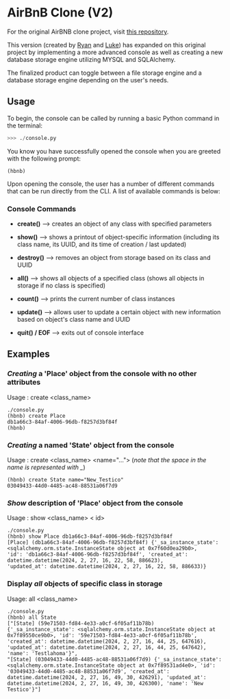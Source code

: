 # AirBnB Clone (V2)

For the original AirBNB clone project, visit [this repository](https://github.com/justinmajetich/AirBnB_clone).

This version (created by [Ryan](https://github.com/donaldrs01) and [Luke](https://github.com/lukeschula)) has expanded on this original project by implementing a more advanced console as well as creating a new database storage engine utilizing MYSQL and SQLAlchemy. 

The finalized product can toggle between a file storage engine and a database storage engine depending on the user's needs. 

## Usage
To begin, the console can be called by running a basic Python command in the terminal:
```python
>>> ./console.py
```
You know you have successfully opened the console when you are greeted with the following prompt: 
```
(hbnb)
```
Upon opening the console, the user has a number of different commands that can be run directly from the CLI. A list of available commands is below:
### Console Commands
- **create()** --> creates an object of any class with specified parameters

- **show()** --> shows a printout of object-specific information
    (including its class name, its UUID, and its time of creation / last updated)

- **destroy()** --> removes an object from storage based on its class and UUID

- **all()** --> shows all objects of a specified class 
    (shows all objects in storage if no class is specified)

- **count()** --> prints the current number of class instances

- **update()** --> allows user to update a certain object with new information based on object's class name and UUID

- **quit() / EOF** --> exits out of console interface

## Examples
### *Creating* a 'Place' object from the console with no other attributes
Usage : create <class_name>
```
./console.py
(hbnb) create Place
db1a66c3-84af-4006-96db-f8257d3bf84f
(hbnb)
```
### *Creating* a named 'State' object from the console
Usage : create <class_name> <name="..."> 
(*note that the space in the name is represented with _*)
```
(hbnb) create State name="New_Testico"
03049433-44d0-4485-ac48-88531a06f7d9
```
### *Show* description of 'Place' object from the console
Usage : show <class_name> < id>
```
./console.py
(hbnb) show Place db1a66c3-84af-4006-96db-f8257d3bf84f
[Place] (db1a66c3-84af-4006-96db-f8257d3bf84f) {'_sa_instance_state': <sqlalchemy.orm.state.InstanceState object at 0x7f60d0ea29b0>, 
'id': 'db1a66c3-84af-4006-96db-f8257d3bf84f', 'created_at': datetime.datetime(2024, 2, 27, 16, 22, 58, 886623),
'updated_at': datetime.datetime(2024, 2, 27, 16, 22, 58, 886633)}
```
### Display *all* objects of specific class in storage
Usage: all <class_name>
```
./console.py
(hbnb) all State 
["[State] (59e71503-fd84-4e33-a0cf-6f05af11b78b) {'_sa_instance_state': <sqlalchemy.orm.state.InstanceState object at 0x7f89550ce9b0>, 'id': '59e71503-fd84-4e33-a0cf-6f05af11b78b', 'created_at': datetime.datetime(2024, 2, 27, 16, 44, 25, 647616), 'updated_at': datetime.datetime(2024, 2, 27, 16, 44, 25, 647642), 'name': 'Testlahoma'}", 
"[State] (03049433-44d0-4485-ac48-88531a06f7d9) {'_sa_instance_state': <sqlalchemy.orm.state.InstanceState object at 0x7f89531ad4e0>, 'id': '03049433-44d0-4485-ac48-88531a06f7d9', 'created_at': datetime.datetime(2024, 2, 27, 16, 49, 30, 426291), 'updated_at': datetime.datetime(2024, 2, 27, 16, 49, 30, 426300), 'name': 'New Testico'}"]
```